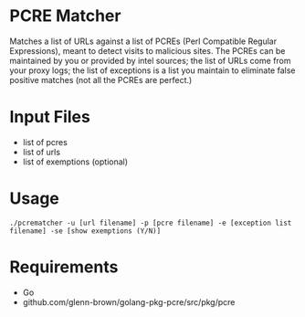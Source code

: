 
# PCRE Matcher
Matches a list of URLs against a list of PCREs (Perl Compatible Regular Expressions), meant to detect visits to malicious sites. The PCREs can be maintained by you or provided by intel sources; the list of URLs come from your proxy logs; the list of exceptions is a list you maintain to eliminate false positive matches (not all the PCREs are perfect.)

# Input Files
* list of pcres
* list of urls
* list of exemptions (optional)


# Usage
```
./pcrematcher -u [url filename] -p [pcre filename] -e [exception list filename] -se [show exemptions (Y/N)]
```
# Requirements
* Go
* github.com/glenn-brown/golang-pkg-pcre/src/pkg/pcre